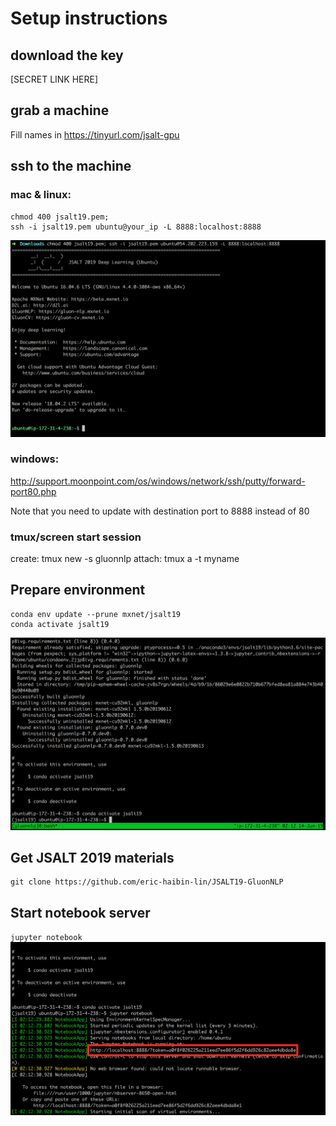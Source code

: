 # Setup instructions

## download the key
[SECRET LINK HERE]

## grab a machine

Fill names in https://tinyurl.com/jsalt-gpu

## ssh to the machine

### mac & linux:
```
chmod 400 jsalt19.pem;
ssh -i jsalt19.pem ubuntu@your_ip -L 8888:localhost:8888
```

![ssh screenshot](ssh.png)

### windows:

http://support.moonpoint.com/os/windows/network/ssh/putty/forward-port80.php

Note that you need to update with destination port to 8888 instead of 80

### tmux/screen start session

create: tmux new -s gluonnlp
attach: tmux a -t myname

## Prepare environment

```
conda env update --prune mxnet/jsalt19
conda activate jsalt19
```
![conda screenshot](activate.png)

## Get JSALT 2019 materials

```
git clone https://github.com/eric-haibin-lin/JSALT19-GluonNLP
```

## Start notebook server
`jupyter notebook`
![jupyter screenshot](conda.png)
